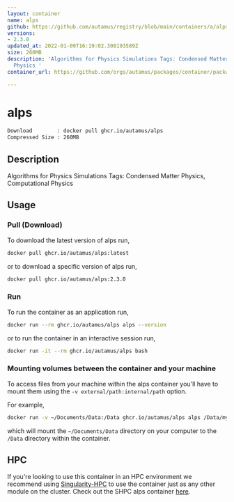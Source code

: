 ```yaml
---
layout: container
name: alps
github: https://github.com/autamus/registry/blob/main/containers/a/alps/spack.yaml
versions:
- 2.3.0
updated_at: 2022-01-09T16:19:02.308193589Z
size: 260MB
description: 'Algorithms for Physics Simulations Tags: Condensed Matter Physics, Computational
  Physics '
container_url: https://github.com/orgs/autamus/packages/container/package/alps

---
```

# alps
```bash 
Download        : docker pull ghcr.io/autamus/alps
Compressed Size : 260MB
```

## Description
Algorithms for Physics Simulations Tags: Condensed Matter Physics, Computational Physics 

## Usage
### Pull (Download)
To download the latest version of alps run,

```bash
docker pull ghcr.io/autamus/alps:latest
```

or to download a specific version of alps run,

```bash
docker pull ghcr.io/autamus/alps:2.3.0
```
### Run
To run the container as an application run,
```bash
docker run --rm ghcr.io/autamus/alps alps --version
```

or to run the container in an interactive session run,
```bash
docker run -it --rm ghcr.io/autamus/alps bash
```

### Mounting volumes between the container and your machine
To access files from your machine within the alps container you'll have to mount them using the `-v external/path:internal/path` option.

For example,
```bash
docker run -v ~/Documents/Data:/Data ghcr.io/autamus/alps alps /Data/myData.csv
```
which will mount the `~/Documents/Data` directory on your computer to the `/Data` directory within the container.

## HPC
If you're looking to use this container in an HPC environment we recommend using [Singularity-HPC](https://singularity-hpc.readthedocs.io) to use the container just as any other module on the cluster. Check out the SHPC alps container [here](https://singularityhub.github.io/singularity-hpc/r/ghcr.io-autamus-alps/).